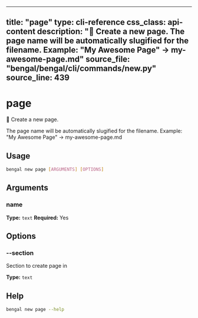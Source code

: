 
---
title: "page"
type: cli-reference
css_class: api-content
description: "📄 Create a new page.  The page name will be automatically slugified for the filename. Example: \"My Awesome Page\" → my-awesome-page.md"
source_file: "bengal/bengal/cli/commands/new.py"
source_line: 439
---

# page

📄 Create a new page.

The page name will be automatically slugified for the filename.
Example: "My Awesome Page" → my-awesome-page.md


## Usage

```bash
bengal new page [ARGUMENTS] [OPTIONS]
```

## Arguments

### name

**Type:** `text`
**Required:** Yes


## Options

### --section

Section to create page in

**Type:** `text`





## Help

```bash
bengal new page --help
```
